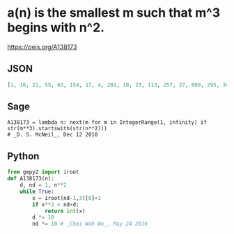 # a\(n\) is the smallest m such that m^3 begins with n^2\.
https://oeis.org/A138173
## JSON
```JSON
[1, 16, 21, 55, 63, 154, 17, 4, 201, 10, 23, 113, 257, 27, 609, 295, 307, 148, 1535, 342, 164, 1692, 809, 1793, 397, 878, 9, 428, 944, 4482, 987, 1008, 1029, 4872, 107, 2349, 5154, 5247, 2478, 252, 552, 5609, 5697, 5785, 2726, 1284, 2806, 6131, 2885]
```
## Sage
```Sage
A138173 = lambda n: next(m for m in IntegerRange(1, infinity) if str(m**3).startswith(str(n**2)))
# _D. S. McNeil_, Dec 12 2010
```
## Python
```Python
from gmpy2 import iroot
def A138173(n):
    d, nd = 1, n**2
    while True:
        x = iroot(nd-1,3)[0]+1
        if x**3 < nd+d:
            return int(x)
        d *= 10
        nd *= 10 # _Chai Wah Wu_, May 24 2016
```
